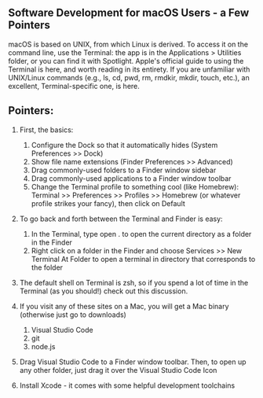 ## Software Development for macOS Users - a Few Pointers
 
macOS is based on UNIX, from which Linux is derived. To access it on the command line, use
the Terminal: the app is in the Applications > Utilities folder, or you can find it with Spotlight.
Apple's official guide to using the Terminal is here, and worth reading in its entirety. If you are
unfamiliar with UNIX/Linux commands (e.g., ls, cd, pwd, rm, rmdkir, mkdir, touch, etc.), an
excellent, Terminal-specific one, is here.
 
## Pointers:
 
1. First, the basics:
   1. Configure the Dock so that it automatically hides (System Preferences >> Dock)
   1. Show file name extensions (Finder Preferences >> Advanced)
   1. Drag commonly-used folders to a Finder window sidebar
   1. Drag commonly-used applications to a Finder window toolbar
   1. Change the Terminal profile to something cool (like Homebrew): Terminal >>
Preferences >> Profiles >> Homebrew (or whatever profile strikes your fancy), then
click on Default
 
1. To go back and forth between the Terminal and Finder is easy:
   1. In the Terminal, type open . to open the current directory as a folder in the Finder
   1. Right click on a folder in the Finder and choose Services >> New Terminal At Folder
to open a terminal in directory that corresponds to the folder
 
1. The default shell on Terminal is zsh, so if you spend a lot of time in the Terminal (as you
should!) check out this discussion.
 
1. If you visit any of these sites on a Mac, you will get a Mac binary (otherwise just go to
downloads)
   1. Visual Studio Code
   1. git
   1. node.js
 
1. Drag Visual Studio Code to a Finder window toolbar. Then, to open up any other folder, just
drag it over the Visual Studio Code Icon
 
1. Install Xcode - it comes with some helpful development toolchains
